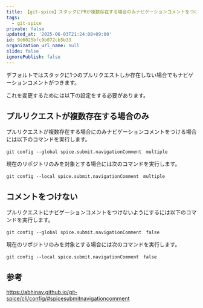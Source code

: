 ```yaml
---
title: 【git-spice】スタックにPRが複数存在する場合のみナビゲーションコメントをつける方法
tags:
  - git-spice
private: false
updated_at: '2025-06-03T21:24:08+09:00'
id: 9d6025bfc9b072cb5b33
organization_url_name: null
slide: false
ignorePublish: false
---
```


デフォルトではスタックに1つのプルリクエストしか存在しない場合でもナビゲーションコメントがつきます。

これを変更するためには以下の設定をする必要があります。

## プルリクエストが複数存在する場合のみ

プルリクエストが複数存在する場合にのみナビゲーションコメントをつける場合には以下のコマンドを実行します。

```terminal
git config --global spice.submit.navigationComment　multiple
```

現在のリポジトリのみを対象とする場合には次のコマンドを実行します。

```terminal
git config --local spice.submit.navigationComment　multiple
```

## コメントをつけない

プルリクエストにナビゲーションコメントをつけないようにするには以下のコマンドを実行します。

```terminal
git config --global spice.submit.navigationComment　false
```

現在のリポジトリのみを対象とする場合には次のコマンドを実行します。

```terminal
git config --local spice.submit.navigationComment　false
```

## 参考

https://abhinav.github.io/git-spice/cli/config/#spicesubmitnavigationcomment
